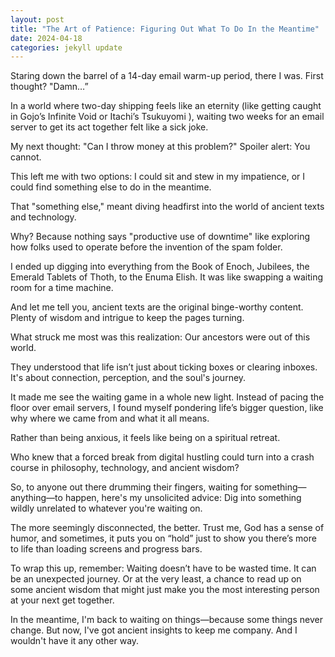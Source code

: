 ```yaml
---
layout: post
title: "The Art of Patience: Figuring Out What To Do In the Meantime"
date: 2024-04-18
categories: jekyll update
---
```


Staring down the barrel of a 14-day email warm-up period, there I was. First thought? "Damn…”

In a world where two-day shipping feels like an eternity (like getting caught in Gojo’s Infinite Void or Itachi’s Tsukuyomi ), waiting two weeks for an email server to get its act together felt like a sick joke. 

My next thought: "Can I throw money at this problem?" Spoiler alert: You cannot. 

This left me with two options: I could sit and stew in my impatience, or I could find something else to do in the meantime. 

That "something else," meant diving headfirst into the world of ancient texts and technology. 

Why? Because nothing says "productive use of downtime" like exploring how folks used to operate before the invention of the spam folder.

I ended up digging into everything from the Book of Enoch, Jubilees, the Emerald Tablets of Thoth, to the Enuma Elish. It was like swapping a waiting room for a time machine. 

And let me tell you, ancient texts are the original binge-worthy content. Plenty of wisdom and intrigue to keep the pages turning.

What struck me most was this realization: Our ancestors were out of this world.

They understood that life isn’t just about ticking boxes or clearing inboxes. It's about connection, perception, and the soul's journey. 

It made me see the waiting game in a whole new light. Instead of pacing the floor over email servers, I found myself pondering life’s bigger question, like why where we came from and what it all means.

Rather than being anxious, it feels like being on a spiritual retreat. 

Who knew that a forced break from digital hustling could turn into a crash course in philosophy, technology,  and ancient wisdom?

So, to anyone out there drumming their fingers, waiting for something—anything—to happen, here's my unsolicited advice: Dig into something wildly unrelated to whatever you're waiting on. 

The more seemingly disconnected, the better. Trust me, God has a sense of humor, and sometimes, it puts you on “hold” just to show you there’s more to life than loading screens and progress bars.

To wrap this up, remember: Waiting doesn’t have to be wasted time. It can be an unexpected journey. Or at the very least, a chance to read up on some ancient wisdom that might just make you the most interesting person at your next get together. 

In the meantime, I'm back to waiting on things—because some things never change. But now, I've got ancient insights to keep me company. And I wouldn't have it any other way.
```
